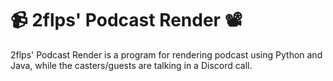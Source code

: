 # :video_camera: 2flps' Podcast Render :film_projector:

2flps' Podcast Render is a program for rendering podcast using Python and Java, while the casters/guests are talking in a Discord call.


